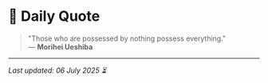 # 📜 Daily Quote

> "Those who are possessed by nothing possess everything."  
> — **Morihei Ueshiba**

---

_Last updated: 06 July 2025 ⏳_
